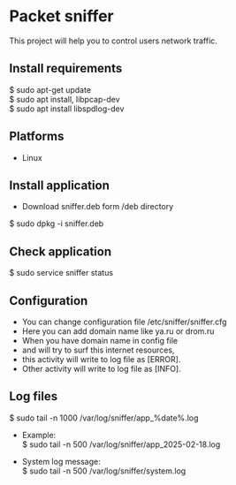 # Packet sniffer

This project will help you to control users network traffic.

## Install requirements

$ sudo apt-get update  
$ sudo apt install, libpcap-dev  
$ sudo apt install libspdlog-dev  

## Platforms

* Linux   

## Install application

* Download sniffer.deb form /deb directory  

$ sudo dpkg -i sniffer.deb  

## Check application 

$ sudo service sniffer status  

## Configuration

* You can change configuration file /etc/sniffer/sniffer.cfg
* Here you can add domain name like ya.ru or drom.ru
* When you have domain name in config file 
* and will try to surf this internet resources,
* this activity will write to log file as [ERROR].
* Other activity will write to log file as [INFO].

## Log files   

$ sudo tail -n 1000 /var/log/sniffer/app_%date%.log  

* Example:  
$ sudo tail -n 500 /var/log/sniffer/app_2025-02-18.log  

* System log message:  
$ sudo tail -n 500 /var/log/sniffer/system.log  

